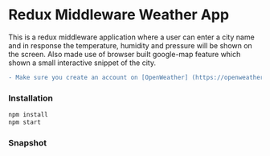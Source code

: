 # Redux Middleware Weather App

This is a redux middleware application where a user can enter a city name and in response the temperature, humidity and pressure will be shown on the screen.
Also made use of browser built google-map feature which  shown a small interactive snippet of the city.

```diff
- Make sure you create an account on [OpenWeather] (https://openweathermap.org/forecast5) to generate your API KEY
```

### Installation
```sh
npm install
npm start
```

### Snapshot

